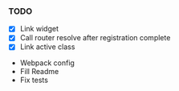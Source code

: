 ### TODO
* [x] Link widget 
* [x] Call router resolve after registration complete
* [x] Link active class
* Webpack config
* Fill Readme
* Fix tests
